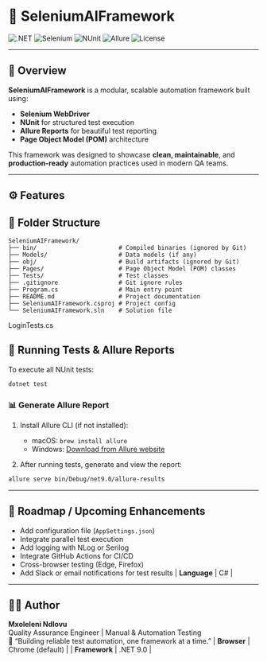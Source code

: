# 🧠 SeleniumAIFramework

![.NET](https://img.shields.io/badge/.NET-9.0-blue?logo=dotnet)
![Selenium](https://img.shields.io/badge/Selenium-4.37-brightgreen?logo=selenium)
![NUnit](https://img.shields.io/badge/NUnit-3.13.3-orange?logo=nunit)
![Allure](https://img.shields.io/badge/Allure-Reports-ff69b4?logo=allure)
![License](https://img.shields.io/badge/license-MIT-lightgrey)

---

## 🧩 Overview

**SeleniumAIFramework** is a modular, scalable automation framework built using:

-   **Selenium WebDriver**
-   **NUnit** for structured test execution
-   **Allure Reports** for beautiful test reporting
-   **Page Object Model (POM)** architecture

This framework was designed to showcase **clean, maintainable**, and **production-ready** automation practices used in modern QA teams.

---

## ⚙️ Features

## 🧱 Folder Structure

```
SeleniumAIFramework/
├── bin/                       # Compiled binaries (ignored by Git)
├── Models/                    # Data models (if any)
├── obj/                       # Build artifacts (ignored by Git)
├── Pages/                     # Page Object Model (POM) classes
├── Tests/                     # Test classes
├── .gitignore                 # Git ignore rules
├── Program.cs                 # Main entry point
├── README.md                  # Project documentation
├── SeleniumAIFramework.csproj # Project config
└── SeleniumAIFramework.sln    # Solution file
```

LoginTests.cs

## 🧪 Running Tests & Allure Reports

To execute all NUnit tests:

```bash
dotnet test
```

### 📊 Generate Allure Report

1. Install Allure CLI (if not installed):

    - macOS: `brew install allure`
    - Windows: [Download from Allure website](https://docs.qameta.io/allure/#_installing_a_commandline)

2. After running tests, generate and view the report:

```bash
allure serve bin/Debug/net9.0/allure-results
```

---

## 🚀 Roadmap / Upcoming Enhancements

-   Add configuration file (`AppSettings.json`)
-   Integrate parallel test execution
-   Add logging with NLog or Serilog
-   Integrate GitHub Actions for CI/CD
-   Cross-browser testing (Edge, Firefox)
-   Add Slack or email notifications for test results
    | **Language** | C# |

---

## 👨‍💻 Author

**Mxoleleni Ndlovu**  
Quality Assurance Engineer | Manual & Automation Testing  
🧠 “Building reliable test automation, one framework at a time.”
| **Browser** | Chrome (default) |
| **Framework** | .NET 9.0 |
